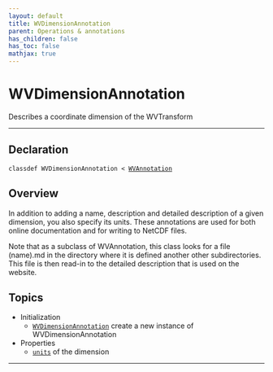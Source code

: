 ```yaml
---
layout: default
title: WVDimensionAnnotation
parent: Operations & annotations
has_children: false
has_toc: false
mathjax: true
---
```


#  WVDimensionAnnotation

Describes a coordinate dimension of the WVTransform


---

## Declaration

<div class="language-matlab highlighter-rouge"><div class="highlight"><pre class="highlight"><code>classdef WVDimensionAnnotation < <a href="/classes/wvannotation/" title="WVAnnotation">WVAnnotation</a></code></pre></div></div>

## Overview
 
  In addition to adding a name, description and detailed description of
  a given dimension, you also specify its units. These annotations
  are used for both online documentation and for writing to NetCDF
  files.
 
  Note that as a subclass of WVAnnotation, this class looks for
  a file (name).md in the directory where it is defined another other
  subdirectories. This file is then read-in to the detailed description
  that is used on the website.
 
  


## Topics
+ Initialization
  + [`WVDimensionAnnotation`](/classes/wvdimensionannotation/wvdimensionannotation.html) create a new instance of WVDimensionAnnotation
+ Properties
  + [`units`](/classes/wvdimensionannotation/units.html) of the dimension


---